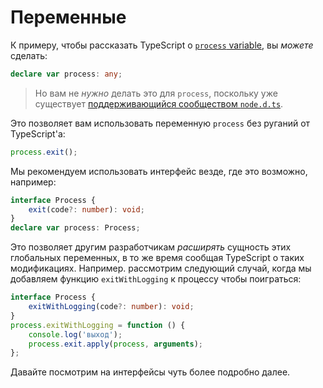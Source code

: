 # Переменные

К примеру, чтобы рассказать TypeScript о [`process` variable](https://nodejs.org/api/process.html), вы _можете_ сделать:

```ts
declare var process: any;
```

> Но вам не _нужно_ делать это для `process`, поскольку уже существует [поддерживающийся сообществом `node.d.ts`](https://github.com/DefinitelyTyped/DefinitelyTyped/blob/master/types/node/index.d.ts).

Это позволяет вам использовать переменную `process` без руганий от TypeScript'а:

```ts
process.exit();
```

Мы рекомендуем использовать интерфейс везде, где это возможно, например:

```ts
interface Process {
    exit(code?: number): void;
}
declare var process: Process;
```

Это позволяет другим разработчикам _расширять_ сущность этих глобальных переменных, в то же время сообщая TypeScript о таких модификациях. Например. рассмотрим следующий случай, когда мы добавляем функцию `exitWithLogging` к процессу чтобы поиграться:

```ts
interface Process {
    exitWithLogging(code?: number): void;
}
process.exitWithLogging = function () {
    console.log('выход');
    process.exit.apply(process, arguments);
};
```

Давайте посмотрим на интерфейсы чуть более подробно далее.
